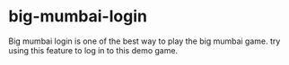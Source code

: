 # big-mumbai-login
Big mumbai login is one of the best way to play the big mumbai game. try using this feature to log in to this demo game.
